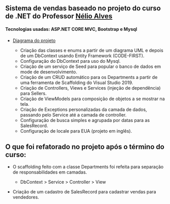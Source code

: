 ## Sistema de vendas baseado no projeto do curso de .NET do Professor [Nélio Alves](https://www.udemy.com/course/programacao-orientada-a-objetos-csharp/) ##

#### Tecnologias usadas: ASP.NET CORE MVC, Bootstrap e Mysql

* [Diagrama do projeto](https://github.com/cassio-morais/SalesWebMVC-.NET/blob/master/img/diagrama.JPG)

  * Criação das classes e enums a partir de um diagrama UML e depois de um DbContext usando Entity Framework (CODE-FIRST). 
  * Configuração do DbContext para uso do Mysql.
  * Criação de um serviço de Seed para popular o banco de dados em mode de desenvolvimento.
  * Criação de um CRUD automático para os Departments a partir de uma ferramenta de Scaffolding do Visual Studio 2019.
  * Criação de Controllers, Views e Services (injeção de dependência) para Sellers.
  * Criação de ViewModels para composição de objetos a se mostrar na tela.
  * Criação de Exceptions personalizadas da camada de dados, passando pelo Service até a camada de controller.
  * Configuração de busca simples e agrupada por datas para as SalesRecord.
  * Configuração de locale para EUA (projeto em inglês).

## O que foi refatorado no projeto após o término do curso:

* O scaffolding feito com a classe Departments foi refeita para separação de responsabilidades em camadas.
  * DbContext > Service > Controller > View

* Criação de um cadastro de SalesRecord para cadastrar vendas para vendedores.
